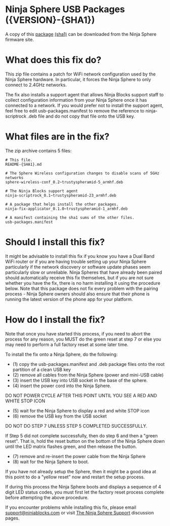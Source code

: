 Ninja Sphere USB Packages ({VERSION}-{SHA1})
====================================

A copy of this [package](https://firmware.sphere.ninja/latest/ubuntu%5Farmhf%5Ftrusty%5Fnorelease%5Fsphere-stable-usb-packages-{VERSION}-{SHA1}.zip) [(sha1)](https://firmware.sphere.ninja/latest/ubuntu%5Farmhf%5Ftrusty%5Fnorelease%5Fsphere-stable-usb-packages-{VERSION}-{SHA1}.zip.sha1) can be downloaded from the Ninja Sphere firmware site.

What does this fix do?
======================
This zip file contains a patch for WiFi network configuration used by the Ninja Sphere hardware. In particular, it forces the Ninja Sphere to only connect to 2.4GHz networks.

The fix also installs a support agent that allows Ninja Blocks support staff to collect configuration information from your Ninja Sphere once it has connected to a network. If you would prefer not to install the support agent, feel free to edit usb-packages.manifest to remove the reference to ninja-scriptrock .deb file and do not copy that file onto the USB key.

What files are in the fix?
==========================

The zip archive contains 5 files:

	# This file.
	README-{SHA1}.md

	# The Sphere Wireless configuration changes to disable scans of 5GHz networks
	sphere-wireless-conf_0.2~trustyspheramid-5_armhf.deb

	# The Ninja Blocks support agent
	ninja-scriptrock_0.1~trustyspheramid-23_armhf.deb

	# A package that helps install the other packages.
	ninja-fix-applicator_0.1.0~trustyspheramid-1_armhf.deb

	# A manifest containing the sha1 sums of the other files.
	usb-packages.manifest

Should I install this fix?
==============================
It might be advisable to install this fix if you know you have a Dual Band WiFi router or if you are having trouble setting up your Ninja Sphere particularly if the network discovery or software update phases seem particularly slow or unreliable. Ninja Spheres that have already been paired should automatically receive this fix themselves, but if you are not sure whether you have the fix, there is no harm installing it using the procedure below. Note that this package does not fix every problem with the pairing process - Ninja Sphere owners should also ensure that their phone is running the latest version of the phone app for your platform.

How do I install the fix?
=========================
Note that once you have started this process, if you need to abort the process for any reason, you MUST do the green reset at step 7 or else you may need to perform a full factory reset at some later time.

To install the fix onto a Ninja Sphere, do the following:

* (1) copy the usb-packages.manifest and .deb package files onto the root partition of a clean USB key
* (2) remove all cables from the Ninja Sphere (power and mini-USB cable)
* (3) insert the USB key into USB socket in the base of the sphere.
* (4) insert the power cord into the Ninja Sphere.

DO NOT POWER CYCLE AFTER THIS POINT UNTIL YOU SEE A RED AND WHITE STOP ICON

* (5) wait for the Ninja Sphere to display a red and white STOP icon
* (6) remove the USB key from the USB socket

DO NOT DO STEP 7 UNLESS STEP 5 COMPLETED SUCCESSFULLY.

If Step 5 did not complete successfully, then do step 6 and then a "green reset". That is, hold the reset button on the bottom of the Ninja Sphere down until the LED matrix flashes green, and then release the button.

* (7) remove and re-insert the power cable from the Ninja Sphere
* (8) wait for the Ninja Sphere to boot.

If you have not already setup the Sphere, then it might be a good idea at this point to do a "yellow reset" now and restart the setup process.

If during this process the Ninja Sphere boots and displays a sequence of 4 digit LED status codes, you must first let the factory reset process complete before attempting the above procedure.

If you encounter problems while installing this fix, please email [support@ninjablocks.com](mailto:support@ninjablocks.com) or visit [The Ninja Sphere Support](https://discuss.ninjablocks.com/category/ninja-sphere/support) discussion pages.